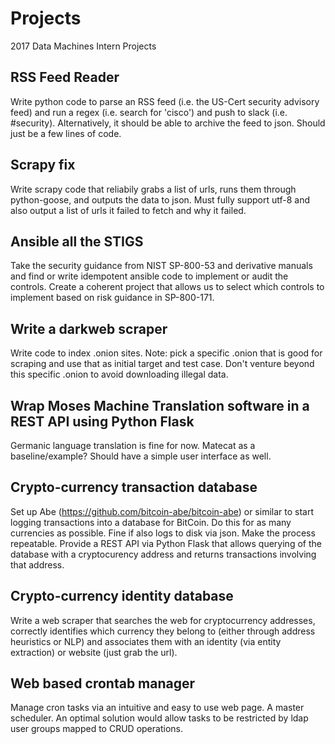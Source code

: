 # Projects
2017 Data Machines Intern Projects

## RSS Feed Reader
Write python code to parse an RSS feed (i.e. the US-Cert security advisory feed) and run a regex (i.e. search for 'cisco') and push to slack (i.e. #security). Alternatively, it should be able to archive the feed to json. Should just be a few lines of code. 

## Scrapy fix
Write scrapy code that reliabily grabs a list of urls, runs them through python-goose, and outputs the data to json. Must fully support utf-8 and also output a list of urls it failed to fetch and why it failed. 

## Ansible all the STIGS
Take the security guidance from NIST SP-800-53 and derivative manuals and find or write idempotent ansible code to implement or audit the controls. Create a coherent project that allows us to select which controls to implement based on risk guidance in SP-800-171.

## Write a darkweb scraper
Write code to index .onion sites. Note: pick a specific .onion that is good for scraping and use that as initial target and test case. Don't venture beyond this specific .onion to avoid downloading illegal data. 

## Wrap Moses Machine Translation software in a REST API using Python Flask
Germanic language translation is fine for now. Matecat as a baseline/example? Should have a simple user interface as well. 

## Crypto-currency transaction database
Set up Abe (https://github.com/bitcoin-abe/bitcoin-abe) or similar to start logging transactions into a database for BitCoin. Do this for as many currencies as possible. Fine if also logs to disk via json. Make the process repeatable. Provide a REST API via Python Flask that allows querying of the database with a cryptocurency address and returns transactions involving that address. 

## Crypto-currency identity database
Write a web scraper that searches the web for cryptocurrency addresses, correctly identifies which currency they belong to (either through address heuristics or NLP) and associates them with an identity (via entity extraction) or website (just grab the url). 

## Web based crontab manager
Manage cron tasks via an intuitive and easy to use web page. A master scheduler. An optimal solution would allow tasks to be restricted by ldap user groups mapped to CRUD operations.
